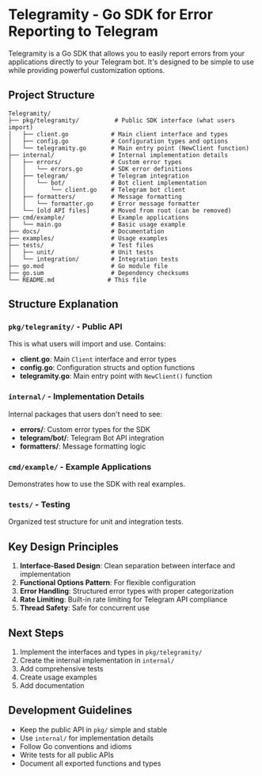 # Telegramity - Go SDK for Error Reporting to Telegram

Telegramity is a Go SDK that allows you to easily report errors from your applications directly to your Telegram bot. It's designed to be simple to use while providing powerful customization options.

## Project Structure

```
Telegramity/
├── pkg/telegramity/          # Public SDK interface (what users import)
│   ├── client.go            # Main client interface and types
│   ├── config.go            # Configuration types and options
│   └── telegramity.go       # Main entry point (NewClient function)
├── internal/                # Internal implementation details
│   ├── errors/              # Custom error types
│   │   └── errors.go        # SDK error definitions
│   ├── telegram/            # Telegram integration
│   │   └── bot/             # Bot client implementation
│   │       └── client.go    # Telegram bot client
│   ├── formatters/          # Message formatting
│   │   └── formatter.go     # Error message formatter
│   └── [old API files]      # Moved from root (can be removed)
├── cmd/example/             # Example applications
│   └── main.go              # Basic usage example
├── docs/                    # Documentation
├── examples/                # Usage examples
├── tests/                   # Test files
│   ├── unit/                # Unit tests
│   └── integration/         # Integration tests
├── go.mod                   # Go module file
├── go.sum                   # Dependency checksums
└── README.md               # This file
```

## Structure Explanation

### `pkg/telegramity/` - Public API
This is what users will import and use. Contains:
- **client.go**: Main `Client` interface and error types
- **config.go**: Configuration structs and option functions
- **telegramity.go**: Main entry point with `NewClient()` function

### `internal/` - Implementation Details
Internal packages that users don't need to see:
- **errors/**: Custom error types for the SDK
- **telegram/bot/**: Telegram Bot API integration
- **formatters/**: Message formatting logic

### `cmd/example/` - Example Applications
Demonstrates how to use the SDK with real examples.

### `tests/` - Testing
Organized test structure for unit and integration tests.

## Key Design Principles

1. **Interface-Based Design**: Clean separation between interface and implementation
2. **Functional Options Pattern**: For flexible configuration
3. **Error Handling**: Structured error types with proper categorization
4. **Rate Limiting**: Built-in rate limiting for Telegram API compliance
5. **Thread Safety**: Safe for concurrent use

## Next Steps

1. Implement the interfaces and types in `pkg/telegramity/`
2. Create the internal implementation in `internal/`
3. Add comprehensive tests
4. Create usage examples
5. Add documentation

## Development Guidelines

- Keep the public API in `pkg/` simple and stable
- Use `internal/` for implementation details
- Follow Go conventions and idioms
- Write tests for all public APIs
- Document all exported functions and types 